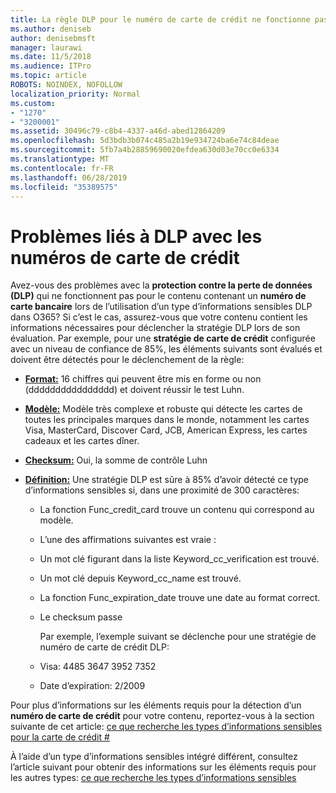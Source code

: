 ```yaml
---
title: La règle DLP pour le numéro de carte de crédit ne fonctionne pas
ms.author: deniseb
author: denisebmsft
manager: laurawi
ms.date: 11/5/2018
ms.audience: ITPro
ms.topic: article
ROBOTS: NOINDEX, NOFOLLOW
localization_priority: Normal
ms.custom:
- "1270"
- "3200001"
ms.assetid: 30496c79-c8b4-4337-a46d-abed12864209
ms.openlocfilehash: 5d3bdb3b074c485a2b19e934724ba6e74c84deae
ms.sourcegitcommit: 5fb7a4b28859690020efdea630d03e70cc0e6334
ms.translationtype: MT
ms.contentlocale: fr-FR
ms.lasthandoff: 06/28/2019
ms.locfileid: "35389575"
---
```

# <a name="dlp-issues-with-credit-card-numbers"></a>Problèmes liés à DLP avec les numéros de carte de crédit

Avez-vous des problèmes avec la **protection contre la perte de données (DLP)** qui ne fonctionnent pas pour le contenu contenant un **numéro de carte bancaire** lors de l’utilisation d’un type d’informations sensibles DLP dans O365? Si c’est le cas, assurez-vous que votre contenu contient les informations nécessaires pour déclencher la stratégie DLP lors de son évaluation. Par exemple, pour une **stratégie de carte de crédit** configurée avec un niveau de confiance de 85%, les éléments suivants sont évalués et doivent être détectés pour le déclenchement de la règle:
  
- **[Format:](https://docs.microsoft.com/office365/securitycompliance/what-the-sensitive-information-types-look-for#format-19)** 16 chiffres qui peuvent être mis en forme ou non (dddddddddddddddd) et doivent réussir le test Luhn.

- **[Modèle:](https://docs.microsoft.com/office365/securitycompliance/what-the-sensitive-information-types-look-for#pattern-19)** Modèle très complexe et robuste qui détecte les cartes de toutes les principales marques dans le monde, notamment les cartes Visa, MasterCard, Discover Card, JCB, American Express, les cartes cadeaux et les cartes dîner.

- **[Checksum:](https://docs.microsoft.com/office365/securitycompliance/what-the-sensitive-information-types-look-for#checksum-19)** Oui, la somme de contrôle Luhn

- **[Définition:](https://docs.microsoft.com/office365/securitycompliance/what-the-sensitive-information-types-look-for#definition-19)** Une stratégie DLP est sûre à 85% d’avoir détecté ce type d’informations sensibles si, dans une proximité de 300 caractères:

  - La fonction Func_credit_card trouve un contenu qui correspond au modèle.

  - L’une des affirmations suivantes est vraie :

  - Un mot clé figurant dans la liste Keyword_cc_verification est trouvé.

  - Un mot clé depuis Keyword_cc_name est trouvé.

  - La fonction Func_expiration_date trouve une date au format correct.

  - Le checksum passe

    Par exemple, l’exemple suivant se déclenche pour une stratégie de numéro de carte de crédit DLP:

  - Visa: 4485 3647 3952 7352
  
  - Date d’expiration: 2/2009

Pour plus d’informations sur les éléments requis pour la détection d’un **numéro de carte de crédit** pour votre contenu, reportez-vous à la section suivante de cet article: [ce que recherche les types d’informations sensibles pour la carte de crédit #](https://docs.microsoft.com/office365/securitycompliance/what-the-sensitive-information-types-look-for#credit-card-number)
  
À l’aide d’un type d’informations sensibles intégré différent, consultez l’article suivant pour obtenir des informations sur les éléments requis pour les autres types: [ce que recherche les types d’informations sensibles](https://docs.microsoft.com/office365/securitycompliance/what-the-sensitive-information-types-look-for)
  